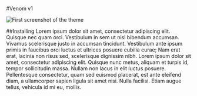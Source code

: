 #Venom v1

![First screenshot of the theme](https://www.google.com/url?sa=i&url=https%3A%2F%2Fpngtree.com%2Ffreebackground%2Felectric-glow-vibrant-neon-square-border_15485632.html&psig=AOvVaw0Sm0lQ5lmyEkE12U1WhbHi&ust=1732173557135000&source=images&cd=vfe&opi=89978449&ved=0CBQQjRxqFwoTCMC-xL-v6okDFQAAAAAdAAAAABAJ)


##Installing
Lorem ipsum dolor sit amet, consectetur adipiscing elit. Quisque nec quam orci. Vestibulum in sem ut nisl bibendum accumsan. Vivamus scelerisque justo in accumsan tincidunt. Vestibulum ante ipsum primis in faucibus orci luctus et ultrices posuere cubilia curae; Nam erat erat, lacinia non risus sed, scelerisque dignissim nibh. Lorem ipsum dolor sit amet, consectetur adipiscing elit. Quisque nunc metus, aliquam et turpis id, tempor sollicitudin massa. Nullam non lacus in elit luctus posuere. Pellentesque consectetur, quam sed euismod placerat, est ante eleifend diam, a ullamcorper sapien ligula sit amet nisi. Nulla facilisi. Etiam augue tellus, vehicula id mi eu, mollis.
